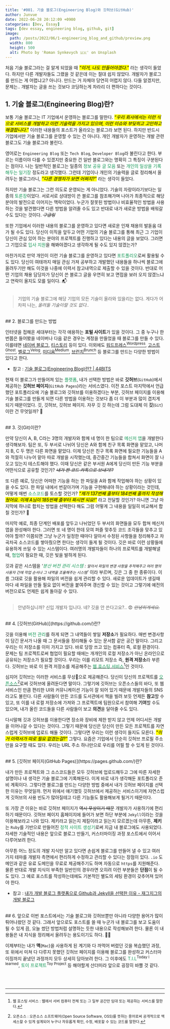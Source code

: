 ```yaml
---
title: '#001. 기술 블로그(Engineering Blog)와 깃허브(GitHub)'
author: Junvue
date: 2022-06-28 20:12:09 +0900
categories: [Dev, Essay]
tags: [dev essay, engineering blog, github, git]
image:
  path: /posts/2022/06/1-engineering_blog_and_github/preview.png
  width: 800
  height: 500
  alt: Photo by 'Roman Synkevych 🇺🇦' on Unsplash
---
```


처음 기술 블로그라는 걸 알게 되었을 때 _<mark>“이거, 나도 만들어야겠다.”</mark>_ 라는 생각이 들었다. 하지만 다른 개발자들도 그랬을 것 같은데 이는 절대 쉽지 않았다. 개발자가 블로그를 만드는 게 어렵냐고? 아니다. 만드는 거 자체야 당연히 어렵지 않다. 다들 알겠지만, 문제는.. 개발자는 글을 쓰는 것보다 코딩하는게 차라리 더 편하다는 것이다.

## 1. 기술 블로그(Engineering Blog)란?

보통 기술 블로그는 IT 기업에서 운영하는 블로그를 말한다. _<mark>“우리 회사에서는 이런 식으로 서비스를 개발하고 이런 기술력을 가지고 있으며, 이런 이슈와 부딪히고 고민하고 해결합니다.”</mark>_ 이러한 내용들의 포스트가 올라오는 블로그라 보면 된다. 하지만 반드시 기업에서만 기술 블로그를 운영할 수 있는 건 아니다. 개인 개발자가 운영하는 개발 관련 블로그도 기술 블로그라 불린다.

영어로는 `Engineering Blog` 또는 `Tech Blog`, `Developer Blog`라 불린다고 한다. 부르는 이름이야 다를 수 있겠지만 중요한 건 일반 블로그와는 명확히 그 특징이 구분된다는 점이다. 나는 일반적인 블로그는 일종의 <font color="#159957">정보 공유 글 모음</font> 또는 <font color="#159957">개인의 일상을 기록해두는 일기장</font> 정도라고 생각했다. 그런데 기업이나 개인의 기술력을 글로 정리해서 올려두는 블로그라니, _<mark>“다른 경쟁자가 보면 어쩌지?”</mark>_ 라는 생각이 들었다.

하지만 기술 블로그는 그런 의도로 운영되는 게 아니었다. 기술의 자랑이라기보다는 일종의 <font color="#159957">토론장</font>이었다. 서로서로 상대방이 쓴 블로그를 참조해가며 나아가 최종적으로 해당 분야의 발전으로 이어지는 맥락이었다. 누군가 잘못된 방법이나 비효율적인 방법을 사용하는 것을 발견했다면 다른 방법을 알려줄 수도 있고 반대로 내가 새로운 방법을 배워갈 수도 있다는 것이다. _~~구글링~~_

또한 기업에서 이러한 내용의 블로그를 운영하고 있다면 새로운 인재 채용의 발돋움 대가 될 수도 있다. 당신이 이직을 앞두고 어떤 기업의 기술 블로그를 통해 최근 그 기업이 당신이 관심 있어 하는 분야의 프로젝트를 진행하고 있다는 내용의 글을 보았다. 그러면 그 기업으로 <font color="#159957">입사 지원</font>을 해봐야겠다고 생각하게 될 수도 있지 않겠는가?

마찬가지로 만약 개인이 이런 기술 블로그를 운영하고 있다면 <font color="#159957">포트폴리오</font>로써 활용될 수도 있다. 당신이 여태까지 매일 관심 가져 공부하고 개발했던 내용들을 하나씩 블로그에 올려두기만 해도 이것을 나중에 이력서 참고내역으로 제출할 수 있을 것이다. 반대로 어떤 기업의 채용 담당자가 당신이 쓴 블로그 글을 우연히 보고 면접을 보러 오지 않겠느냐고 연락이 올지도 모를 일이다. 📬
<br /><br />

> 기업의 기술 블로그에 해당 기업의 모든 기술이 올라와 있을리는 없다. 게다가 어차피 나는, _올려둘 기술이랄 것도 없다.._

<br />
## 2. 블로그를 만드는 방법

인터넷을 접해온 세대부터는 각각 애용하는 **포털 사이트**가 있을 것이다. 그 중 누구나 한 번쯤은 들어봤을 네이버나 다음 같은 경우는 계정을 만들었을 때 블로그를 만들 수 있다. 이를테면 [네이버 블로그](https://section.blog.naver.com/), [티스토리](https://www.tistory.com/) 등이 있다. 이외에도 [워드프레스<sup>Wordpress</sup>](https://wordpress.com/ko/), [고스트<sup>Ghost</sup>](https://ghost.org/), [벨로그<sup>Velog</sup>](https://velog.io/), [미디움<sup>Medium</sup>](https://medium.com/), [브런치<sup>Brunch</sup>](https://brunch.co.kr/) 등 블로그를 만드는 다양한 방법이 있다고 한다.

- 참고 : [기술 블로그(Engineering Blog)란? &#124; 44BITS](https://www.44bits.io/ko/keyword/engineering-blog)

현재 이 블로그가 만들어져 있는 <font color="#159957">플랫폼</font>, 내가 선택한 방법은 바로 **깃허브**(`GitHub`)에서 제공하는 **깃허브 페이지**(`GitHub Pages`)라는 서비스였다. 이전 포스트 마지막에서 언급했던 포트폴리오에 기술 블로그와 깃허브를 이용하겠다는 부분, 깃허브 페이지를 이용해 기술 블로그를 만들게 되면 다른 방법을 이용하는 것보다 좀 더 이 부분과 많이 겹치게 되기 때문이었다. 깃, 깃허브, 깃허브 페이지. 자꾸 깃 깃 하는데 그럼 도대체 이 **깃**(`Git`)이란 건 무엇일까? 🤔

<br />
## 3. 깃(Git)이란?

만약 당신이 A, B, C라는 3명의 개발자와 함께 네 명이 한 팀으로 <font color="#159957">메신저 앱</font>을 개발한다 생각해보자. 팀은 또, 두 부서로 나뉘어 당신은 A와 함께 친구 목록 화면을 맡았고, 나머지 B, C 두 명은 다른 화면을 맡았다. 이제 당신은 친구 목록 화면에 필요한 기능들을 A와 적절히 나누어 맡아 따로 개발을 시작했는데, 중간중간 기능들을 합쳐서 화면이 잘 나오고 있는지 테스트해야 했다. 이때 당신은 같은 부서원 A에게 당신이 만든 기능 부분을 어떤식으로 공유할 것인가? _~~내가 짠 코드 카톡으로 보내기!?~~_

또 다른 예로, 당신은 어떠한 기능을 하는 한 파일을 A와 함께 작업해야 하는 상황이 있을 수도 있다. 한 파일 내에서 번갈아가며 기능을 구현해내야 하는 상황이라는 것인데, 어떻게 매번 <font color="#159957">소스코드</font>를 토스할 것인가? _<mark>“제가 137번째 줄부터 184번째 줄까지 작성해뒀어요. 이제 A님이 185번째 줄부터 짜시면 되요!”</mark>_ 라고 전달할 것인가? 아니면 그냥 마지막에 하나로 합치는 방법을 선택한다 해도 그럼 어떻게 그 내용을 일일히 비교해서 합칠 것인가? 🫢

마지막 예로, 최종 단계인 배포를 앞두고 나뉘었던 두 부서의 화면들을 모두 합쳐 메신저 앱을 완성해야 한다. 그러면 또 네 명이 한데 모여 퍼즐 맞추듯 코드 조각들을 맞추고 있어야 할까? 이쯤되면 그냥 누군가 일정한 때마다 알아서 수정된 사항들을 정리해주고 차곡차곡 소스코드를 쌓아줬으면 한다는 생각이 들게 될 것이다. 깃은 바로 이런 상황들에 유용하게 쓰일 수 있는 시스템이다. 여러명의 개발자들이 하나의 프로젝트를 개발해낼 때, <font color="#159957">협업</font>이 필요한 때, 깃은 빛을 발하게 된다.

깃과 같은 시스템을 _‘<font color="#159957">분산 버전 관리 시스템</font> : <small>알아서 파일의 변경 사항을 추적해주고 여러 명의 사용자 간에 작업 순서나 그 내역을 조율해주는 시스템</small>’_ 이라 부르며, 깃은 그 중 한 종류이다. 이름 그대로 깃을 활용해 파일의 버전을 쉽게 관리할 수 있다. 새로운 업데이트가 생길때 마다 새 파일을 만들 필요 없이 버전을 붙여주며 갱신할 수 있는 것이고 그렇기에 예전의 버전으로도 언제든 쉽게 돌아갈 수 있다.
<br /><br />

> 안녕하십니까? 신입 개발자 입니다. 네? 깃을 안 쓴다고요?.. 😨 _<s>안녕히계세요.</s>_

<br />
## 4. [깃허브(GitHub)](https://github.com/)란?

깃을 이용해 <font color="#159957">버전 관리</font>를 하게 되면 그 내역들이 쌓일 **저장소**가 필요하다. 매번 변경사항이 담긴 문서가 나올 때 그 문서들을 정리해둘 수 있는 문서함 같은 공간 말이다. 그리고 우리는 이 저장소를 이미 가지고 있다. 바로 당장 쓰고 있는 컴퓨터 즉, 로컬 환경이다. 문제는 팀 프로젝트로써 협업이 필요할 때에는 개개인의 로컬 저장소가 아닌 온라인으로 공유되는 저장소가 필요할 것이다. 우리는 이를 리모트 저장소 즉, **원격 저장소**라 부른다. 깃허브는 바로 이 원격 저장소를 제공해주는 <u><font color="#159957">웹 호스팅 서비스</font></u>[^fnt1]인 것이다.

심지어 깃허브는 이러한 서비스를 무상💸으로 제공해준다. 당신이 당신의 프로젝트를 <u><font color="#159957">오픈소스</font></u>[^fnt2]로써 깃허브에 올려둔다면 말이다. 그렇기에 깃허브는 오픈소스들의 바다, 또 웹 서비스인 만큼 편리한 UI와 커뮤니케이션 기능이 잘 되어 있기 때문에 개발자들의 SNS라고도 불린다. 다른 사람들이 만든 코드를 도서관에서 책을 빌려 보듯 언제든 **참고**할 수 있고, 또 이를 내 로컬 저장소에 가져와 그 프로젝트에 팀원으로서 참여해 **기여**할 수도 있으며, 내가 올린 코드들을 다른 사람들이 보고 **의견**을 달아줄 수도 있다.

다시말해 깃과 깃허브를 이용한다면 장소와 장비에 제한 받지 않고 언제 어디서든 개발을 이어나갈 수 있다는 것이다. 그렇기 때문에 당신은 당신이 만든 모든 프로젝트를 자연스럽게 깃허브에 업로드 해둘 것이다. 그렇다면 우리는 이런 생각이 들지도 모른다. _<mark>"이거 이력서가 따로 필요 없겠는걸?"</mark>_ 그렇다. 요즘은 기업에서 단순히 깃허브 프로필 주소만을 요구할 때도 있다. 우리는 URL 주소 하나만으로 우리를 어필 할 수 있게 된 것이다.

<br />
## 5. [깃허브 페이지(GitHub Pages)](https://pages.github.com/)란?

내가 만든 프로젝트와 그 소스코드들은 모두 깃허브에 업로드해두고 그에 따른 자세한 설명이나 내 생각은 기술 블로그에 기록해둔다. 이게 바로 내가 생각해둔 포트폴리오 준비 계획이다. 그렇다면 블로그를 만드는 다양한 방법 중에서 내가 깃허브 페이지를 선택한 이유는 무엇일까. 먼저 위에서 얘기했듯 깃허브에서 제공하는 서비스이기에 자연스럽게 깃허브의 사용 빈도가 많아질테고 다른 기능들도 활용해보게 될거기 때문이다. 

또 가장 큰 이유는 바로 깃허브 페이지가 ~~역시 무상이기 때문~~ 개발자가 사용하기에 편리하기 때문이다. 깃허브 페이지 홈페이지에 들어가 보면 하단 부분에 `Jekyll`이라는 것을 이용해보라고 나와 있다. 제키라고 읽는지 제킬이라고 읽는지 모르겠는데 아무튼, **제키**는 `Ruby`를 기반으로 만들어진 <font color="#159957">정적 사이트 생성기</font>로써 지금 내 블로그에도 사용되었다. 자세한 기술적인 내용은 앞으로 블로그 만들기, 커스터마이징 과정 포스트에서 이어서 다루어보려 한다.

아무튼 어느 정도의 개발 지식만 알고 있다면 손쉽게 블로그를 만들어 낼 수 있고 여러 가지 테마를 개발자 측면에서 편리하게 수정하고 관리할 수 있다는 장점이 있다. `.io` 도메인과 같은 유료 도메인을 무료로 제공해주기도 하며 자동으로 `https`를 지원해준다. 물론 반대로 개발 지식이 부족한 일반인의 경우라면 오히려 이런 부분들은 **단점**이 될 수도 있다. 그 예로 포스트를 작성하는데에도 기본적인 별도의 세팅 환경이 갖추어져 있어야 한다.

- 참고 : [내가 개발 블로그 플랫폼으로 Github과 Jekyll을 선택한 이유 - 재그지그의 개발 블로그](https://wormwlrm.github.io/2018/07/07/Why-I-select-Github-and-Jekyll-for-my-development-blog.html?utm_medium=share)

<br />
## 6. 앞으로
이번 포스트에서는 기술 블로그와 깃허브뿐만 아니라 다양한 용어가 많이 튀어나왔던 것 같다. 그래서 앞으로도 포스트를 쓸 때 누군가 내 블로그를 보고 도움이 될 수 있게 끔, 오늘 썼던 방법처럼 설명하는 듯한 내용으로 작성해보려 한다. 물론 이 내용들은 내 지식을 정리해서 올려두는 용도이기도 하다. 🙏🏻

이제부터는 내가 **맥**(`Mac`)을 사용하게 된 계기와 다 까먹어 버렸던 깃을 복습했던 과정, 또 위에서 미쳐 다 다루지 못했던 깃허브 페이지를 이용해 블로그를 완성하고 커스터마이징까지 끝냈던 과정까지 모두 상세히 담아보려 한다. 그 이후에도 <font color="#159957">T.I.L</font><sup>Today I learned</sup>, <font color="#159957">토이 프로젝트</font><sup>Toy Project</sup> 등 해야할게 산더미라 앞으로 굉장히 바쁠 것 같다.
<br /><br /><br /><br />

---
[^fnt1]: <small>웹 호스팅 서비스 : 웹에서 서버 컴퓨터 전체 또는 그 일부 공간만 임대 또는 제공하는 서비스를 말한다.</small>
[^fnt2]: <small>오픈소스 : 오픈소스 소프트웨어(Open Source Software, OSS)를 뜻하는 용어로써 공개적으로 엑세스할 수 있게 설계되어 누구나 자유롭게 확인, 수정, 배포할 수 있는 코드를 말한다.</small>